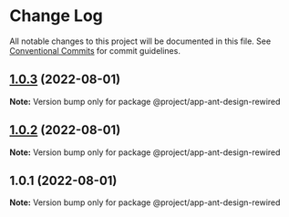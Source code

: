 # Change Log

All notable changes to this project will be documented in this file.
See [Conventional Commits](https://conventionalcommits.org) for commit guidelines.

## [1.0.3](https://gitee.com/sparkparis123/lerna-cli/compare/@project/app-ant-design-rewired@1.0.2...@project/app-ant-design-rewired@1.0.3) (2022-08-01)

**Note:** Version bump only for package @project/app-ant-design-rewired





## [1.0.2](https://gitee.com/sparkparis123/lerna-cli/compare/@project/app-ant-design-rewired@1.0.1...@project/app-ant-design-rewired@1.0.2) (2022-08-01)

**Note:** Version bump only for package @project/app-ant-design-rewired





## 1.0.1 (2022-08-01)

**Note:** Version bump only for package @project/app-ant-design-rewired

